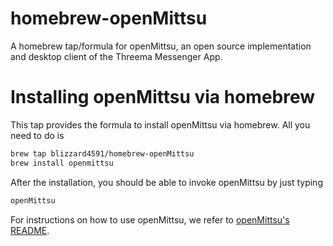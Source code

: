 # homebrew-openMittsu
A homebrew tap/formula for openMittsu, an open source implementation and desktop client of the Threema Messenger App.

# Installing openMittsu via homebrew

This tap provides the formula to install openMittsu via homebrew. All you need to do is

```sh
brew tap blizzard4591/homebrew-openMittsu
brew install openmittsu
``` 

After the installation, you should be able to invoke openMittsu by just typing

```sh
openMittsu
```

For instructions on how to use openMittsu, we refer to [openMittsu's README](https://github.com/blizzard4591/openMittsu/blob/master/README.md).
